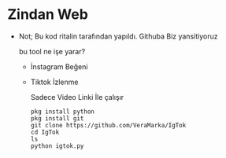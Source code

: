# Zindan Web
* Not; Bu kod ritalin tarafından yapıldı. Githuba Biz yansitiyoruz

  
   bu tool ne işe yarar?
  * İnstagram Beğeni
  * Tiktok İzlenme

    Sadece Video Linki İle çalışır

    ```
    pkg install python
    pkg install git
    git clone https://github.com/VeraMarka/IgTok
    cd IgTok
    ls
    python igtok.py
    ```

